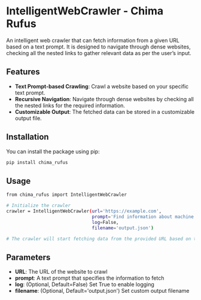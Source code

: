 # IntelligentWebCrawler - Chima Rufus

An intelligent web crawler that can fetch information from a given URL based on a text prompt. It is designed to navigate through dense websites, checking all the nested links to gather relevant data as per the user’s input.

## Features

- **Text Prompt-based Crawling**: Crawl a website based on your specific text prompt.
- **Recursive Navigation**: Navigate through dense websites by checking all the nested links for the required information.
- **Customizable Output**: The fetched data can be stored in a customizable output file.

## Installation

You can install the package using pip:

```bash
pip install chima_rufus
```

## Usage
```bash
from chima_rufus import IntelligentWebCrawler

# Initialize the crawler
crawler = IntelligentWebCrawler(url='https://example.com', 
                                prompt='Find information about machine learning', 
                                log=False, 
                                filename='output.json')

# The crawler will start fetching data from the provided URL based on the prompt and save the fetched info in a JSON file.
```

## Parameters
- **URL**: The URL of the website to crawl
- **prompt**: A text prompt that specifies the information to fetch
- **log**: (Optional, Default=False) Set True to enable logging
- **filename**: (Optional, Default='output.json') Set custom output filename
